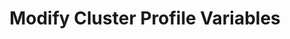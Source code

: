 ---
sidebar_label: "Modify Cluster Profile Variables"
title: "Modify Cluster Profile Variables"
description: "Learn how to modify cluster profile variables."
sidebar_position: 60
tags: ["profiles", "cluster profiles", "cluster profile variables"]
---